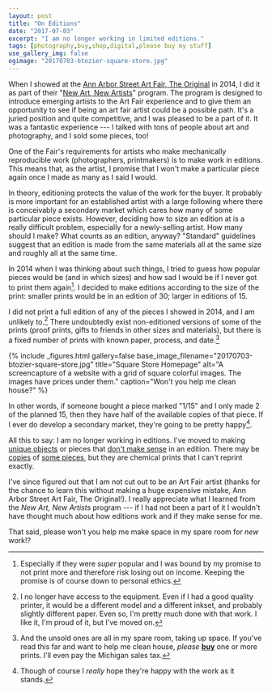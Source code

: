 ```yaml
---
layout: post
title: "On Editions"
date: "2017-07-03"
excerpt: "I am no longer working in limited editions."
tags: [photography,buy,shop,digital,please buy my stuff]
use_gallery_img: false
ogimage: "20170703-btozier-square-store.jpg"
---
```


When I showed at the [Ann Arbor Street Art Fair, The Original](http://artfair.org) in 2014, I did it as part of their "[New Art, New Artists](http://artfair.org/page/new-art,-new-artists)" program. The program is designed to introduce emerging artists to the Art Fair experience and to give them an opportunity to see if being an art fair artist could be a possible path. It's a juried position and quite competitive, and I was pleased to be a part of it. It was a fantastic experience --- I talked with tons of people about art and photography, and I sold some pieces, too!

One of the Fair's requirements for artists who make mechanically reproducible work (photographers, printmakers) is to make work in editions. This means that, as the artist, I promise that I won't make a particular piece again once I made as many as I said I would.

In theory, editioning protects the value of the work for the buyer. It probably is more important for an established artist with a large following where there is conceivably a secondary market which cares how many of some particular piece exists. However, deciding how to size an edition at is a really difficult problem, especially for a newly-selling artist. How many should I make? What counts as an edition, anyway? "Standard" guidelines suggest that an edition is made from the same materials all at the same size and roughly all at the same time.

In 2014 when I was thinking about such things, I tried to guess how popular pieces would be (and in which sizes) and how sad I would be if I never got to print them again[^promise]. I decided to make editions according to the size of the print: smaller prints would be in an edition of 30; larger in editions of 15.

I did not print a full edition of any of the pieces I showed in 2014, and I am unlikely to.[^edition] There undoubtedly exist non-editioned versions of some of the prints (proof prints, gifts to friends in other sizes and materials), but there is a fixed number of prints with known paper, process, and date.[^clean]

{% include _figures.html
  gallery=false
  base_image_filename="20170703-btozier-square-store.jpg"
  title="Square Store Homepage"
  alt="A screencapture of a website with a grid of square colorful images. The images have prices under them."
  caption="Won't you help me clean house?"
%}


In other words, if someone bought a piece marked "1/15" and I only made 2 of the planned 15, then they have half of the available copies of that piece. If I ever do develop a secondary market, they're going to be pretty happy[^happy].

All this to say: I am no longer working in editions. I've moved to making [unique objects](/galleries/altpro/) or pieces that [don't make sense](/galleries/after-lewitt/) in an edition. There may be [copies](/somerville-toy-camera-festival-2016/) of [some pieces](/galleries/in-camera/), but they are chemical prints that I can't reprint exactly.

I've since figured out that I am not cut out to be an Art Fair artist (thanks for the chance to learn this without making a huge expensive mistake, Ann Arbor Street Art Fair, The Original!). I really appreciate what I learned from the _New Art, New Artists_ program --- if I had not been a part of it I wouldn't have thought much about how editions work and if they make sense for me.

That said, please won't you help me make space in my spare room for *new* work⁉


[^edition]: I no longer have access to the equipment. Even if I had a good quality printer, it would be a different model and a different inkset, and probably slightly different paper. Even so, I'm pretty much done with that work. I like it, I'm proud of it, but I've moved on.

[^promise]:  Especially if they were *super* popular and I was bound by my promise to not print more and therefore risk losing out on income. Keeping the promise is of course down to personal ethics.

[^happy]: Though of course I *really* hope they're happy with the work as it stands.

[^clean]: And the unsold ones are all in my spare room, taking up space. If you've read this far and want to help me clean house, *please* [**buy**](https://squareup.com/store/barbara-tozier) one or more prints. I'll even pay the Michigan sales tax.
